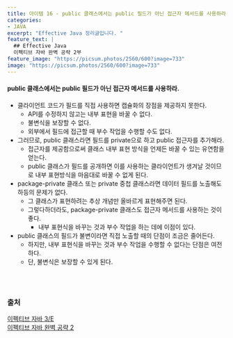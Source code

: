 ```yaml
---
title: 아이템 16 - public 클래스에서는 public 필드가 아닌 접근자 메서드를 사용하라.
categories:
- JAVA
excerpt: "Effective Java 정리글입니다. "
feature_text: |
  ## Effective Java
  이펙티브 자바 완벽 공략 2부 
feature_image: "https://picsum.photos/2560/600?image=733"
image: "https://picsum.photos/2560/600?image=733"
---
```

#### public 클래스에서는 public 필드가 아닌 접근자 메서드를 사용하라.
- 클라이언트 코드가 필드를 직접 사용하면 캡슐화의 장점을 제공하지 못한다.
	- API를 수정하지 않고는 내부 표현을 바꿀 수 없다.
	- 불변식을 보장할 수 없다.
	- 외부에서 필드에 접근할 때 부수 작업을 수행할 수도 없다.
- 그러므로, public 클래스라면 필드를 private으로 하고 public 접근자를 추가해라.
	- 접근자를 제공함으로써 클래스 내부 표현 방식을 언제든 바꿀 수 있는 유연함을 얻는다.
	- public 클래스가 필드를 공개하면 이를 사용하는 클라이언트가 생겨날 것이므로 내부 표현방식을 마음대로 바꿀 수 없게 된다.
- package-private 클래스 또는 private 중첩 클래스라면 데이터 필드를 노출해도 하등의 문제가 없다.
	- 그 클래스가 표현하려는 추상 개념만 올바르게 표현해주면 된다.
	- 그렇다하더라도, package-private 클래스도 접근자 메서드를 사용하는 것이 좋다.
		- 내부 표현식을 바꾸는 것과 부수 작업을 하는 데에 이점이 있다.
- public 클래스의 필드가 불변이라면 직접 노출할 때의 단점이 조금은 줄어든다.
	- 하지만,  내부 표현식을 바꾸는 것과 부수 작업을 수행할 수 없다는 단점은 여전하다.
	- 단, 불변식은 보장할 수 있게 된다.

<br>
<br>

### 출처
[이펙티브 자바 3/E](https://search.shopping.naver.com/book/catalog/32436239326?cat_id=50010920&frm=PBOKMOD&query=%EC%9D%B4%ED%8E%99%ED%8B%B0%EB%B8%8C+%EC%9E%90%EB%B0%94&NaPm=ct%3Dldd7alyg%7Cci%3Da1cb3421196066f92fcb5265efd66df3e1c2923a%7Ctr%3Dboknx%7Csn%3D95694%7Chk%3D5cc68c09cd18680188aa8c89c3dcd09af25d60fd) <br/>
[이펙티브 자바 완벽 공략 2](https://www.inflearn.com/course/%EC%9D%B4%ED%8E%99%ED%8B%B0%EB%B8%8C-%EC%9E%90%EB%B0%94-2/dashboard)
